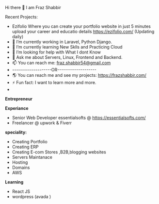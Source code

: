 Hi there 👋 I am Fraz Shabbir

Recent Projects:
- Ezifolio Where you can create your portfolio website in just 5 minutes upload your career and educatio  details https://ezifolio.com/
(Updating daily)
- 🔭 I’m currently working in Laravel, Python Django.
- 🌱 I’m currently learning New Sklls and Practicing Cloud
- 🤔 I’m looking for help with What I dont Know
- 💬 Ask me about Servers, Linux, Frontend and Backend.
- 📫 You can reach me: fraz.shabbir54@gmail.com
- --------------------OR--------------------
- 🌎  You can reach me and see my projects: https://frazshabbir.com/
- ⚡ Fun fact: I want to learn more and more.
- 
**Entrepreneur**

**Experiance**
- Senior Web Developer essentialsofts @ https://essentialsofts.com/
- Freelancer @ upwork & Fiverr

**speciality:**
 - Creating Portfolio
 - Creating ERP
 - Creating E-com Stores ,B2B,blogging websites
 - Servers Maintanace
 - Hosting
 - Domains
 - AWS
 
**Learning**
 - React JS
 - wordpress (avada )




